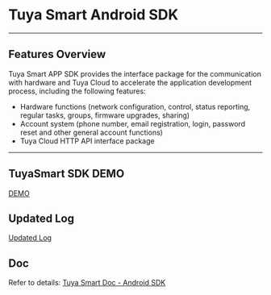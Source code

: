 # Tuya Smart Android SDK

---

## Features Overview

Tuya Smart APP SDK provides the interface package for the communication with hardware and Tuya Cloud to accelerate the application development process, including the following features:

*  Hardware functions (network configuration, control, status reporting, regular tasks, groups, firmware upgrades, sharing)
*  Account system (phone number, email registration, login, password reset and other general account functions)
*  Tuya Cloud HTTP API interface package

---

## TuyaSmart SDK DEMO

[DEMO](http://fir.im/androidSDKDemo)

## Updated Log

[Updated Log](TuyaSmartAndroidSdkDemo/doc/record.md)

## Doc

Refer to details: [Tuya Smart Doc - Android SDK](https://docs.tuya.com/cn/app/app-sdk/android-sdk.html)



